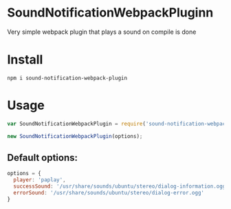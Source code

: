 # SoundNotificationWebpackPluginn
Very simple webpack plugin that plays a sound on compile is done

# Install
`npm i sound-notification-webpack-plugin`

# Usage

```js 
var SoundNotificationWebpackPlugin = require('sound-notification-webpack-plugin');

new SoundNotificationWebpackPlugin(options);
```

## Default options:

```js
options = {
  player: 'paplay',
  successSound: '/usr/share/sounds/ubuntu/stereo/dialog-information.ogg',
  errorSound: '/usr/share/sounds/ubuntu/stereo/dialog-error.ogg'
}
```
